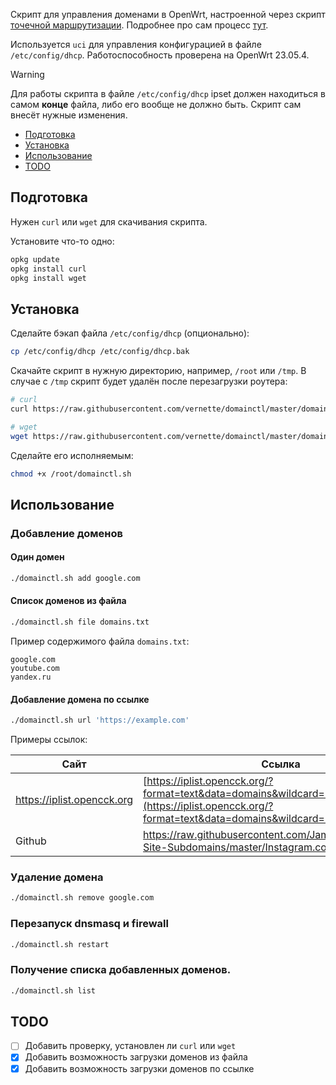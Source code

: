Скрипт для управления доменами в OpenWrt, настроенной через скрипт [точечной маршрутизации](https://github.com/itdoginfo/domain-routing-openwrt). Подробнее про сам процесс [тут](https://itdog.info/tochechnaya-marshrutizaciya-po-domenam-na-routere-s-openwrt/#%D1%81%D0%B2%D0%BE%D0%B8-%D0%B4%D0%BE%D0%BC%D0%B5%D0%BD%D1%8B).

Используется `uci` для управления конфигурацией в файле `/etc/config/dhcp`.
Работоспособность проверена на OpenWrt 23.05.4.

> [!WARNING]
> Для работы скрипта в файле `/etc/config/dhcp` ipset должен находиться в самом **конце** файла, либо его вообще не должно быть. Скрипт сам внесёт нужные изменения.

- [Подготовка](#подготовка)
- [Установка](#установка)
- [Использование](#использование)
- [TODO](#todo)

## Подготовка

Нужен `curl` или `wget` для скачивания скрипта.

Установите что-то одно:

```sh
opkg update
opkg install curl
opkg install wget
```

## Установка

Сделайте бэкап файла `/etc/config/dhcp` (опционально):

```sh
cp /etc/config/dhcp /etc/config/dhcp.bak
```

Скачайте скрипт в нужную директорию, например, `/root` или `/tmp`. В случае с `/tmp` скрипт будет удалён после перезагрузки роутера:

```sh
# curl
curl https://raw.githubusercontent.com/vernette/domainctl/master/domainctl.sh -o /root/domainctl.sh

# wget
wget https://raw.githubusercontent.com/vernette/domainctl/master/domainctl.sh -O /root/domainctl.sh
```

Сделайте его исполняемым:

```sh
chmod +x /root/domainctl.sh
```

## Использование

### Добавление доменов

#### Один домен

```sh
./domainctl.sh add google.com
```

#### Список доменов из файла

```sh
./domainctl.sh file domains.txt
```

Пример содержимого файла `domains.txt`:

```
google.com
youtube.com
yandex.ru
```

#### Добавление домена по ссылке

```sh
./domainctl.sh url 'https://example.com'
```

Примеры ссылок:

| Сайт                       | Ссылка                                                                                                                             |
| -------------------------- | ---------------------------------------------------------------------------------------------------------------------------------- |
| https://iplist.opencck.org | [https://iplist.opencck.org/?format=text&data=domains&wildcard=1](https://iplist.opencck.org/?format=text&data=domains&wildcard=1) |
| Github                     | https://raw.githubusercontent.com/JamieFarrelly/Popular-Site-Subdomains/master/Instagram.com.txt                                   |

### Удаление домена

```sh
./domainctl.sh remove google.com
```

### Перезапуск dnsmasq и firewall

```sh
./domainctl.sh restart
```

### Получение списка добавленных доменов.

```sh
./domainctl.sh list
```

## TODO

- [ ] Добавить проверку, установлен ли `curl` или `wget`
- [x] Добавить возможность загрузки доменов из файла
- [x] Добавить возможность загрузки доменов по ссылке
